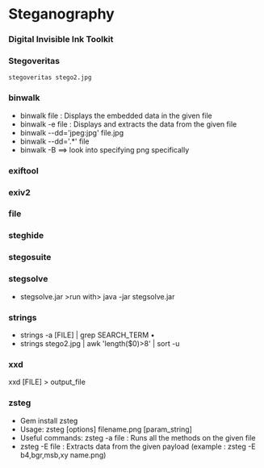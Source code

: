 # Steganography



### Digital Invisible Ink Toolkit

### Stegoveritas

`stegoveritas stego2.jpg`

### **binwalk**  

* binwalk file : Displays the embedded data in the given file
* binwalk -e file : Displays and extracts the data from the given file
* binwalk --dd='jpeg:jpg' file.jpg 
* binwalk --dd='.\*' file 
* binwalk -B ==&gt; look into specifying png specifically

### exiftool

### exiv2

### file

### steghide

### stegosuite

### stegsolve 

* stegsolve.jar &gt;run with&gt; java -jar stegsolve.jar

### strings

* strings -a \[FILE\] \| grep SEARCH\_TERM • 
* strings stego2.jpg \| awk 'length\($0\)&gt;8' \| sort -u

### xxd

xxd \[FILE\] &gt; output\_file

### zsteg 

* Gem install zsteg  
* Usage: zsteg \[options\] filename.png \[param\_string\] 
* Useful commands: zsteg -a file : Runs all the methods on the given file  
* zsteg -E file : Extracts data from the given payload \(example : zsteg -E b4,bgr,msb,xy name.png\)

